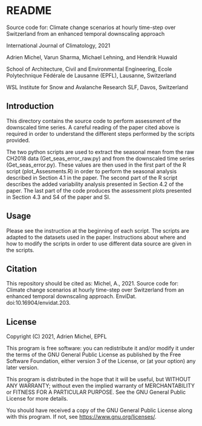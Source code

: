 # README

Source code for:
Climate change scenarios at hourly time-step over Switzerland
from an enhanced temporal downscaling approach

International Journal of Climatology, 2021

Adrien Michel, Varun Sharma, Michael Lehning, and Hendrik Huwald

School of Architecture, Civil and Environmental Engineering, Ecole Polytechnique
Fédérale de Lausanne (EPFL), Lausanne, Switzerland

WSL Institute for Snow and Avalanche Research SLF, Davos, Switzerland

## Introduction
This directory contains the source code to perform assessment of the downscaled
time series. A careful reading of the paper cited above is required in order to understand the
different steps performed by the scripts provided.

The two python scripts are used to extract the seasonal mean from the raw CH2018
data (Get_seas_error_raw.py) and from the downscaled time series (Get_seas_error.py).
These values are then used in the first part of the R script (plot_Assesments.R)
in order to perform the seasonal analysis described in Section 4.1 in the paper.
The second part of the R script describes the added variability analysis
presented in Section 4.2 of the paper. The last part of the code produces the
assessment plots presented in Section 4.3 and S4 of the paper and SI.

## Usage
Please see the instruction at the beginning of each script. The scripts are
adapted to the datasets used in the paper. Instructions about where and how to
modify the scripts in order to use different data source are given in the scripts.

## Citation
This repository should be cited as:
Michel, A., 2021. Source code for: Climate change scenarios at hourly time-step
over Switzerland from an enhanced temporal downscaling approach. EnviDat.
doi:10.16904/envidat.203.

## License
Copyright (C) 2021, Adrien Michel, EPFL

This program is free software: you can redistribute it and/or modify
it under the terms of the GNU General Public License as published by
the Free Software Foundation, either version 3 of the License, or
(at your option) any later version.

This program is distributed in the hope that it will be useful,
but WITHOUT ANY WARRANTY; without even the implied warranty of
MERCHANTABILITY or FITNESS FOR A PARTICULAR PURPOSE. See the
GNU General Public License for more details.

You should have received a copy of the GNU General Public License
along with this program. If not, see <https://www.gnu.org/licenses/>.
